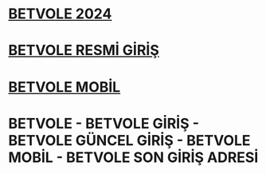 <h1><a href="https://shorturl.at/uuuWl" title="BETVOLE 2024">BETVOLE 2024</a></h1>
<h1><a href="https://t.ly/BM2jv" title="BETVOLE RESMİ GİRİŞ">BETVOLE RESMİ GİRİŞ</a></h1>
<h1><a href="https://urlz.fr/rSNd" title="BETVOLE RESMİ GİRİŞ">BETVOLE MOBİL</a></h1>

# BETVOLE - BETVOLE GİRİŞ - BETVOLE GÜNCEL GİRİŞ - BETVOLE MOBİL - BETVOLE SON GİRİŞ ADRESİ 
